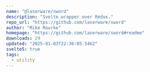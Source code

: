 ```yaml
---
name: "@laserware/sword"
description: "Svelte wrapper over Redux."
repo_url: "https://github.com/laserware/sword"
author: "Mike Rourke"
homepage: "https://github.com/laserware/sword#readme"
downloads: 29
updated: "2025-01-03T22:36:05.546Z"
svelte5: true
tags: 
  - utility
---
```

